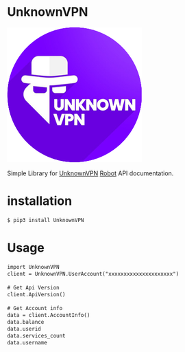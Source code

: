 # UnknownVPN

![alt](https://raw.githubusercontent.com/ConfusedCharacter/UnknownVPN/main/pic.png)

Simple Library for [UnknownVPN](https://t.me/Unknown_Vpn) [Robot](https://t.me/Unknownvpnbot) API documentation.

# installation
```bash
$ pip3 install UnknownVPN
```

# Usage

```python3
import UnknownVPN
client = UnknownVPN.UserAccount("xxxxxxxxxxxxxxxxxxxxx")

# Get Api Version
client.ApiVersion()

# Get Account info 
data = client.AccountInfo()
data.balance
data.userid
data.services_count
data.username
```
